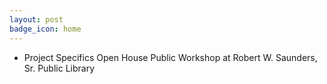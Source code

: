 ```yaml
---
layout: post
badge_icon: home
---
```


* Project Specifics Open House Public Workshop at Robert W. Saunders, Sr. Public Library
